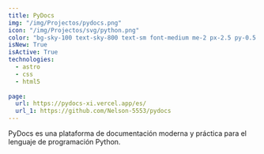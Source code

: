 ```yaml
---
title: PyDocs
img: "/img/Projectos/pydocs.png"
icon: "/img/Projectos/svg/python.png"
color: "bg-sky-100 text-sky-800 text-sm font-medium me-2 px-2.5 py-0.5 rounded dark:bg-sky-900 dark:text-sky-300"
isNew: True
isActive: True
technologies:
  - astro
  - css
  - html5
  
page:
  url: https://pydocs-xi.vercel.app/es/
  url_1: https://github.com/Nelson-5553/pydocs
---
```


PyDocs es una plataforma de documentación moderna y práctica para el lenguaje de programación Python.